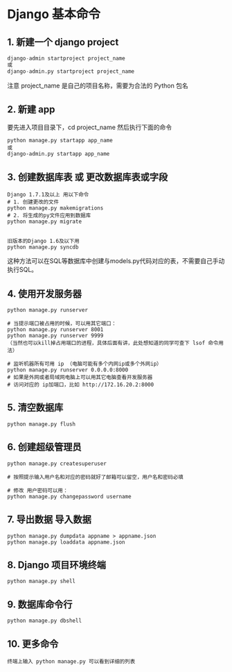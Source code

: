 # Django 基本命令

## 1. 新建一个 django project

```python
django-admin startproject project_name
或
django-admin.py startproject project_name
```

注意 project_name 是自己的项目名称，需要为合法的 Python 包名 

## 2. 新建 app

要先进入项目目录下，cd project_name 然后执行下面的命令

```
python manage.py startapp app_name
或 
django-admin.py startapp app_name
```

## 3. 创建数据库表 或 更改数据库表或字段

```
Django 1.7.1及以上 用以下命令
# 1. 创建更改的文件
python manage.py makemigrations
# 2. 将生成的py文件应用到数据库
python manage.py migrate
 
 
旧版本的Django 1.6及以下用
python manage.py syncdb
```

这种方法可以在SQL等数据库中创建与models.py代码对应的表，不需要自己手动执行SQL。 

## 4. 使用开发服务器

```
python manage.py runserver
 
# 当提示端口被占用的时候，可以用其它端口：
python manage.py runserver 8001
python manage.py runserver 9999
（当然也可以kill掉占用端口的进程，具体后面有讲，此处想知道的同学可查下 lsof 命令用法）
 
# 监听机器所有可用 ip （电脑可能有多个内网ip或多个外网ip）
python manage.py runserver 0.0.0.0:8000
# 如果是外网或者局域网电脑上可以用其它电脑查看开发服务器
# 访问对应的 ip加端口，比如 http://172.16.20.2:8000
```

## 5. 清空数据库

```
python manage.py flush
```

## 6. 创建超级管理员

```
python manage.py createsuperuser
 
# 按照提示输入用户名和对应的密码就好了邮箱可以留空，用户名和密码必填
 
# 修改 用户密码可以用：
python manage.py changepassword username
```

## 7. 导出数据 导入数据

```
python manage.py dumpdata appname > appname.json
python manage.py loaddata appname.json
```

## 8. Django 项目环境终端

```
python manage.py shell
```

## 9. 数据库命令行

```
python manage.py dbshell
```

## 10. 更多命令

```
终端上输入 python manage.py 可以看到详细的列表
```































